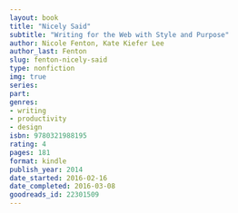 ```yaml
---
layout: book
title: "Nicely Said"
subtitle: "Writing for the Web with Style and Purpose"
author: Nicole Fenton, Kate Kiefer Lee
author_last: Fenton
slug: fenton-nicely-said
type: nonfiction
img: true
series: 
part: 
genres:
- writing
- productivity
- design
isbn: 9780321988195
rating: 4
pages: 181
format: kindle
publish_year: 2014
date_started: 2016-02-16
date_completed: 2016-03-08
goodreads_id: 22301509
---
```

